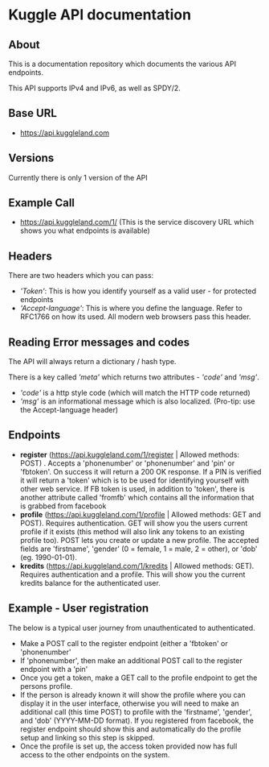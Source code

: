 # Kuggle API documentation
## About
This is a documentation repository which documents the various API endpoints. 

This API supports IPv4 and IPv6, as well as SPDY/2.

## Base URL
* https://api.kuggleland.com

## Versions
Currently there is only 1 version of the API

## Example Call

* https://api.kuggleland.com/1/ (This is the service discovery URL which shows you what endpoints is available)

## Headers
There are two headers which you can pass:
* *'Token'*: This is how you identify yourself as a valid user - for protected endpoints
* *'Accept-language'*: This is where you define the language. Refer to RFC1766 on how its used. All modern web browsers pass this header.


## Reading Error messages and codes
The API will always return a dictionary / hash type. 

There is a key called *'meta'* which returns two attributes - *'code'* and *'msg'*.

* *'code'* is a http style code (which will match the HTTP code returned)
* *'msg'* is an informational message which is also localized. (Pro-tip: use the Accept-language header)

## Endpoints

* **register** (https://api.kuggleland.com/1/register | Allowed methods: POST) . Accepts a 'phonenumber' or 'phonenumber' and 'pin' or 'fbtoken'. On success it will return a 200 OK response. If a PIN is verified it will return a 'token' which is to be used for identifying yourself with other web service. If FB token is used, in addition to 'token', there is another attribute called 'fromfb' which contains all the information that is grabbed from facebook
* **profile** (https://api.kuggleland.com/1/profile | Allowed methods: GET and POST). Requires authentication. GET will show you the users current profile if it exists (this method will also link any tokens to an existing profile too). POST lets you create or update a new profile. The accepted fields are 'firstname', 'gender' (0 = female, 1 = male, 2 = other), or 'dob' (eg. 1990-01-01).
* **kredits** (https://api.kuggleland.com/1/kredits | Allowed methods: GET). Requires authentication and a profile. This will show you the current kredits balance for the authenticated user.

## Example - User registration
The below is a typical user journey from unauthenticated to authenticated.

* Make a POST call to the register endpoint (either a 'fbtoken' or 'phonenumber'
* If 'phonenumber', then make an additional  POST call to the register endpoint with a 'pin'
* Once you get a token, make a GET call to the profile endpoint to get the persons profile.
* If the person is already known it will show the profile where you can display it in the user interface, otherwise you will need to make an additional call (this time POST) to profile with the 'firstname', 'gender', and 'dob' (YYYY-MM-DD format). If you registered from facebook, the register endpoint should show this and automatically do the profile setup and linking so this step is skipped.
* Once the profile is set up, the access token provided now has full access to the other endpoints on the system. 
